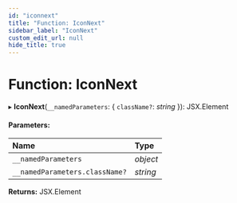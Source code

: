 ```yaml
---
id: "iconnext"
title: "Function: IconNext"
sidebar_label: "IconNext"
custom_edit_url: null
hide_title: true
---
```


# Function: IconNext

▸ **IconNext**(`__namedParameters`: { `className?`: *string*  }): JSX.Element

#### Parameters:

Name | Type |
:------ | :------ |
`__namedParameters` | *object* |
`__namedParameters.className?` | *string* |

**Returns:** JSX.Element
